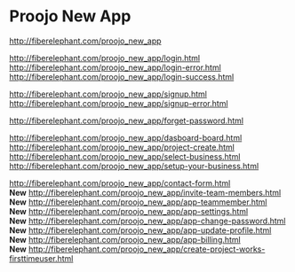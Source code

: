 # Proojo New App

http://fiberelephant.com/proojo_new_app 		<br>

http://fiberelephant.com/proojo_new_app/login.html 						<br>
http://fiberelephant.com/proojo_new_app/login-error.html 				<br>
http://fiberelephant.com/proojo_new_app/login-success.html 				<br>

http://fiberelephant.com/proojo_new_app/signup.html 					<br>
http://fiberelephant.com/proojo_new_app/signup-error.html 				<br>


http://fiberelephant.com/proojo_new_app/forget-password.html 			<br>

http://fiberelephant.com/proojo_new_app/dasboard-board.html				<br>
http://fiberelephant.com/proojo_new_app/project-create.html 			<br>
http://fiberelephant.com/proojo_new_app/select-business.html 			<br>
http://fiberelephant.com/proojo_new_app/setup-your-business.html 		<br>

http://fiberelephant.com/proojo_new_app/contact-form.html 				<br>
__New__
http://fiberelephant.com/proojo_new_app/invite-team-members.html 		<br>
__New__
http://fiberelephant.com/proojo_new_app/app-teammember.html 				<br>
__New__
http://fiberelephant.com/proojo_new_app/app-settings.html 				<br>
__New__
http://fiberelephant.com/proojo_new_app/app-change-password.html 		<br>
__New__
http://fiberelephant.com/proojo_new_app/app-update-profile.html 		<br>
__New__
http://fiberelephant.com/proojo_new_app/app-billing.html 				<br>
__New__
http://fiberelephant.com/proojo_new_app/create-project-works-firsttimeuser.html <br>



